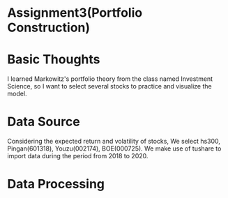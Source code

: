 # Assignment3(Portfolio Construction)
Basic Thoughts
==
I learned Markowitz's portfolio theory from the class named Investment Science, so I want to select several stocks to practice and visualize the model.

Data Source
==
Considering the expected return and volatility of stocks, We select hs300, Pingan(601318), Youzu(002174), BOE(000725). We make use of tushare to import data during the period from 2018 to 2020.

Data Processing
==
